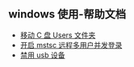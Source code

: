 ## windows 使用-帮助文档
- [移动 C 盘 Users 文件夹](移动%20C%20盘%20Users%20文件夹/移动%20C%20盘%20Users%20文件夹.html)
- [开启 mstsc 远程多用户并发登录](开启%20mstsc%20远程多用户并发登录/开启%20mstsc%20远程多用户并发登录.html)
- [禁用 usb 设备](禁用%20usb%20设备/禁用%20usb%20设备.html)